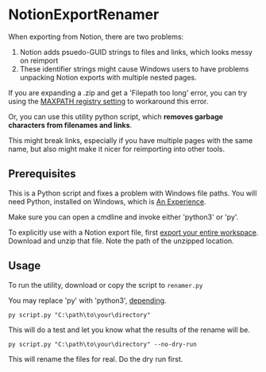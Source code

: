 # NotionExportRenamer
When exporting from Notion, there are two problems:
1) Notion adds psuedo-GUID strings to files and links, which looks messy on reimport
2) These identifier strings might cause Windows users to have problems unpacking Notion exports with multiple nested pages. 

If you are expanding a .zip and get a 'Filepath too long' error, you can try using the [MAXPATH registry setting](https://learn.microsoft.com/en-us/answers/questions/4254366/why-isnt-long-paths-enabled-by-default-in-windows?forum=windows-all&referrer=answers) to workaround this error.

Or, you can use this utility python script, which **removes garbage characters from filenames and links**. 

This might break links, especially if you have multiple pages with the same name, but also might make it nicer for reimporting into other tools.


## Prerequisites

This is a Python script and fixes a problem with Windows file paths.
You will need Python, installed on Windows, which is [An Experience](https://learn.microsoft.com/en-us/windows/python/faqs#what-is-py-exe-). 

Make sure you can open a cmdline and invoke either 'python3' or 'py'.

To explicitly use with a Notion export file, first [export your entire workspace](https://www.notion.com/help/export-your-content).
Download and unzip that file. 
Note the path of the unzipped location.

## Usage
To run the utility, download or copy the script to ```renamer.py```

You may replace 'py' with 'python3', [depending](https://learn.microsoft.com/en-us/windows/python/faqs#what-is-py-exe-).

```py script.py "C:\path\to\your\directory"```

This will do a test and let you know what the results of the rename will be.

```py script.py "C:\path\to\your\directory" --no-dry-run```

This will rename the files for real. Do the dry run first. 
